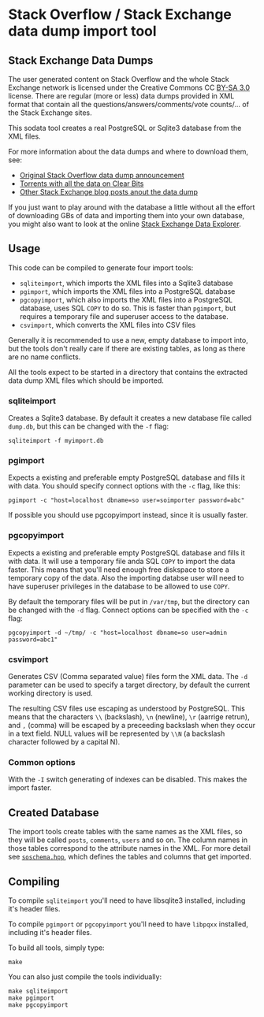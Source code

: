 # Stack Overflow / Stack Exchange data dump import tool

## Stack Exchange Data Dumps

The user generated content on Stack Overflow and the whole Stack Exchange
network is licensed under the Creative Commons CC [BY-SA 3.0][1] license. There
are regular (more or less) data dumps provided in XML format that contain
all the questions/answers/comments/vote counts/... of the Stack Exchange
sites.

This sodata tool creates a real PostgreSQL or Sqlite3 database from the
XML files.

For more information about the data dumps and where to download them, see:

- [Original Stack Overflow data dump announcement][2]
- [Torrents with all the data on Clear Bits][3] 
- [Other Stack Exchange blog posts anout the data dump][4]

If you just want to play around with the database a little without all the effort
of downloading GBs of data and importing them into your own database, you might
also want to look at the online [Stack Exchange Data Explorer][dbexplore].

## Usage

This code can be compiled to generate four import tools:

- `sqliteimport`, which imports the XML files into a Sqlite3 database
- `pgimport`, which imports the XML files into a PostgreSQL database
- `pgcopyimport`, which also imports the XML files into a PostgreSQL database,
  uses SQL `COPY` to do so. This is faster than `pgimport`, but requires a
  temporary file and superuser access to the database.
- `csvimport`, which converts the XML files into CSV files

Generally it is recommended to use a new, empty database to import into, but
the tools don't really care if there are existing tables, as long as there are
no name conflicts.

All the tools expect to be started in a directory that contains the extracted
data dump XML files which should be imported.

### sqliteimport

Creates a Sqlite3 database. By default it creates a new database file called
`dump.db`, but this can be changed with the `-f` flag:

    sqliteimport -f myimport.db

### pgimport

Expects a existing and preferable empty PostgreSQL database and fills it with
data. You should specify connect options with the `-c` flag, like this:

    pgimport -c "host=localhost dbname=so user=soimporter password=abc"

If possible you should use pgcopyimport instead, since it is usually faster.

### pgcopyimport

Expects a existing and preferable empty PostgreSQL database and fills it with
data. It will use a temporary file anda SQL `COPY` to import the data faster.
This means that you'll need enough free diskspace to store a temporary copy
of the data. Also the importing databse user will need to have superuser
privileges in the database to be allowed to use `COPY`.

By default the temporary files will be put in `/var/tmp`, but the directory
can be changed with the `-d` flag. Connect options can be specified with the
`-c` flag:

    pgcopyimport -d ~/tmp/ -c "host=localhost dbname=so user=admin password=abc1"

### csvimport

Generates CSV (Comma separated value) files form the XML data. The `-d` parameter
can be used to specify a target directory, by default the current working
directory is used.

The resulting CSV files use escaping as understood by PostgreSQL. This means
that the characters `\\` (backslash), `\n` (newline), `\r` (aarrige retrun),
and `,` (comma) will be escaped by a preceeding backslash when they occur in
a text field. NULL values will be represented by `\\N` (a backslash character
followed by a capital N).

### Common options

With the `-I` switch generating of indexes can be disabled. This makes the import
faster.

## Created Database

The import tools create tables with the same names as the XML files, so they
will be called `posts`, `comments`, `users` and so on. The column names in
those tables correspond to the attribute names in the XML. For more detail
see [`soschema.hpp`][schema], which defines the tables and columns that get
imported.

## Compiling

To compile `sqliteimport` you'll need to have libsqlite3 installed, including
it's header files.

To compile `pgimport` or `pgcopyimport` you'll need to have `libpqxx`
installed, including it's header files.

To build all tools, simply type:

    make

You can also just compile the tools individually:

    make sqliteimport
    make pgimport
    make pgcopyimport

 [1]: http://creativecommons.org/licenses/by-sa/3.0/
 [2]: http://blog.stackoverflow.com/2009/06/stack-overflow-creative-commons-data-dump/
 [3]: http://www.clearbits.net/creators/146-stack-exchange-data-dump
 [4]: http://blog.stackexchange.com/category/cc-wiki-dump/
 [dbexplore]: http://data.stackexchange.com/
 [schema]: https://github.com/sth/sodata/blob/master/soschema.hpp

